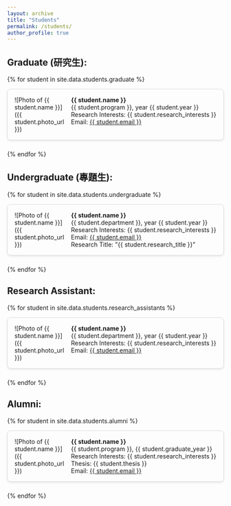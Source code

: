 ```yaml
---
layout: archive
title: "Students"
permalink: /students/
author_profile: true
---
```


<style>
  /* Main container for each student block */
  .student-block {
    /* Use flexbox to align photo and info side-by-side */
    display: flex;
    /* Align items at the top for a clean, aligned look */
    align-items: flex-start;
    /* Add spacing between student blocks */
    margin-bottom: 1.5rem;
    /* Light border around each block for separation */
    border: 1px solid #ddd;
    /* Add padding inside the block for visual breathing room */
    padding: 1rem;
    /* Rounded corners for a softer look */
    border-radius: 8px;
    /* Subtle shadow to make the block stand out */
    box-shadow: 0 2px 5px rgba(0, 0, 0, 0.1);
  }
  
  /* Container for the student's photo */
  .photo {
    /* Fix the size of the photo container to 100px wide */
    flex: 0 0 100px;
    /* Space between the photo and the info section */
    margin-right: 1rem;
  }
  
  /* Style for the photo image itself */
  .photo img {
    /* Set the image dimensions to a square */
    width: 100px;
    height: 100px;
    /* Make the image circular for a profile-like appearance */
    border-radius: 50%;
    /* Ensures the image covers the entire area and is centered */
    object-fit: cover;
  }
  
  /* Container for the student's information */
  .info {
    /* Allow the info section to expand and take up available space */
    flex: 1;
  }

  /* Responsive styling for screens 768px wide or smaller */
  @media (max-width: 768px) {
    .student-block {
      /* Stack the photo and info vertically for better readability on small screens */
      flex-direction: column;
      /* Center-align items for a cleaner, mobile-friendly appearance */
      align-items: center;
      /* Center-align text for consistency in mobile layout */
      text-align: center;
    }
    
    /* Adjust photo spacing for stacked layout */
    .photo {
      /* Add space below the photo to separate it from the info */
      margin-bottom: 1rem;
      /* Center-align the photo in the stacked layout */
      margin-right: 0;
    }
    
    /* Align info text back to the left on mobile if needed */
    .info {
      text-align: left;
    }
  }
</style>


Graduate (研究生):
-----
{% for student in site.data.students.graduate %}
<div class="student-block">
  <div class="photo">
    ![Photo of {{ student.name }}]({{ student.photo_url }})
  </div>
  <div class="info">
    <strong>{{ student.name }}</strong>  
    <br>{{ student.program }}, year {{ student.year }}
    <br>Research Interests: {{ student.research_interests }} 
    <br>Email: <a href="mailto:{{ student.email }}">{{ student.email }}</a>
  </div>
</div>
{% endfor %}

Undergraduate (專題生):
-----
{% for student in site.data.students.undergraduate %}
<div class="student-block">
  <div class="photo">
    ![Photo of {{ student.name }}]({{ student.photo_url }})
  </div>
  <div class="info">
    <strong>{{ student.name }}</strong>  
    <br>{{ student.department }}, year {{ student.year }}  
    <br>Research Interests: {{ student.research_interests }}  
    <br>Email: <a href="mailto:{{ student.email }}">{{ student.email }}</a>
    <br>Research Title: "{{ student.research_title }}"
  </div>
</div>
{% endfor %}

Research Assistant:
-----
{% for student in site.data.students.research_assistants %}
<div class="student-block">
  <div class="photo">
    ![Photo of {{ student.name }}]({{ student.photo_url }})
  </div>
  <div class="info">
    <strong>{{ student.name }}</strong>  
    <br>{{ student.department }}, year {{ student.year }}  
    <br>Research Interests: {{ student.research_interests }}  
    <br>Email: <a href="mailto:{{ student.email }}">{{ student.email }}</a>
  </div>
</div>
{% endfor %}

Alumni:
-----
{% for student in site.data.students.alumni %}
<div class="student-block">
  <div class="photo">
    ![Photo of {{ student.name }}]({{ student.photo_url }})
  </div>
  <div class="info">
    <strong>{{ student.name }}</strong>  
    <br>{{ student.program }}, {{ student.graduate_year }}  
    <br>Research Interests: {{ student.research_interests }} 
    <br>Thesis: {{ student.thesis }}  
    <br>Email: <a href="mailto:{{ student.email }}">{{ student.email }}</a>
  </div>
</div>
{% endfor %}
